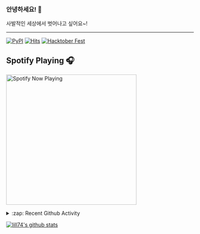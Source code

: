 ### 안녕하세요! 👋
사발적인 세상에서 벗어나고 싶어요~!

---

[![PyPI](https://img.shields.io/badge/pypi-EduKit-brightgreen)](https://pypi.org/project/EduKit/)
[![Hits](https://hits.seeyoufarm.com/api/count/incr/badge.svg?url=https%3A%2F%2Fgithub.com%2Flill74&count_bg=%2379C83D&title_bg=%23555555&icon=&icon_color=%23E7E7E7&title=hits&edge_flat=false)](https://hits.seeyoufarm.com)
[![Hacktober Fest](https://camo.githubusercontent.com/9f0b298ccd9e6d7acfcf900756e39583aeec551e/68747470733a2f2f696d672e736869656c64732e696f2f62616467652f6861636b746f626572666573742d323032302d677265656e)](http://www.hacktoberfestkorea.com/)

## Spotify Playing 🎧
[<img src="https://spotify-now-playing.lill74.vercel.app/api/spotify-playing" alt="Spotify Now Playing" width="350" />](https://open.spotify.com/user/lill74)


<details>
  <summary>:zap: Recent Github Activity</summary>
  
<!--START_SECTION:activity-->
1. ❗️ Opened issue [#16](https://github.com/phg98/hacktoberfestkorea/issues/16) in [phg98/hacktoberfestkorea](https://github.com/phg98/hacktoberfestkorea)
2. 🗣 Commented on [#344](https://github.com/frankie567/fastapi-users/issues/344) in [frankie567/fastapi-users](https://github.com/frankie567/fastapi-users)
3. 🗣 Commented on [#5](https://github.com/phg98/hacktoberfestkorea/issues/5) in [phg98/hacktoberfestkorea](https://github.com/phg98/hacktoberfestkorea)
4. 🗣 Commented on [#5](https://github.com/phg98/hacktoberfestkorea/issues/5) in [phg98/hacktoberfestkorea](https://github.com/phg98/hacktoberfestkorea)
5. 💪 Opened PR [#6](https://github.com/phg98/hacktoberfestkorea/pull/6) in [phg98/hacktoberfestkorea](https://github.com/phg98/hacktoberfestkorea)
<!--END_SECTION:activity-->

</details>

[![lill74's github stats](https://github-readme-stats.vercel.app/api?username=lill74)](https://github.com/anuraghazra/github-readme-stats)
